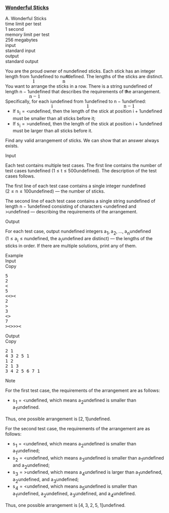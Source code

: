 <h3><a href="https://codeforces.com/contest/2096/problem/A" target="_blank" rel="noopener noreferrer">Wonderful Sticks</a></h3>
<div class="header"><div class="title">A. Wonderful Sticks</div><div class="time-limit"><div class="property-title">time limit per test</div>1 second</div><div class="memory-limit"><div class="property-title">memory limit per test</div>256 megabytes</div><div class="input-file input-standard"><div class="property-title">input</div>standard input</div><div class="output-file output-standard"><div class="property-title">output</div>standard output</div></div><div><p>You are the proud owner of <span class="MathJax_Preview" style="color: inherit;"><span class="MJXp-math" id="MJXp-Span-1"><span class="MJXp-mi MJXp-italic" id="MJXp-Span-2">n</span></span></span><span class="MathJax MathJax_Processed" id="MathJax-Element-1-Frame" tabindex="0" style=""><nobr><span class="math" id="MathJax-Span-1"><span style="display: inline-block; position: relative; width: 0em; height: 0px; font-size: 122%;"><span style="position: absolute;"><span class="mrow" id="MathJax-Span-2"><span class="mi" id="MathJax-Span-3" style="font-family: MathJax_Math-italic;">n</span></span></span></span></span></nobr></span>undefined sticks. Each stick has an integer length from <span class="MathJax_Preview" style="color: inherit;"><span class="MJXp-math" id="MJXp-Span-3"><span class="MJXp-mn" id="MJXp-Span-4">1</span></span></span><span class="MathJax MathJax_Processed" id="MathJax-Element-2-Frame" tabindex="0" style=""><nobr><span class="math" id="MathJax-Span-4"><span style="display: inline-block; position: relative; width: 0em; height: 0px; font-size: 122%;"><span style="position: absolute;"><span class="mrow" id="MathJax-Span-5"><span class="mn" id="MathJax-Span-6" style="font-family: MathJax_Main;">1</span></span></span></span></span></nobr></span>undefined to <span class="MathJax_Preview" style="color: inherit;"><span class="MJXp-math" id="MJXp-Span-5"><span class="MJXp-mi MJXp-italic" id="MJXp-Span-6">n</span></span></span><span class="MathJax MathJax_Processed" id="MathJax-Element-3-Frame" tabindex="0" style=""><nobr><span class="math" id="MathJax-Span-7"><span style="display: inline-block; position: relative; width: 0em; height: 0px; font-size: 122%;"><span style="position: absolute;"><span class="mrow" id="MathJax-Span-8"><span class="mi" id="MathJax-Span-9" style="font-family: MathJax_Math-italic;">n</span></span></span></span></span></nobr></span>undefined. The lengths of the sticks are <span class="tex-font-style-bf">distinct</span>.</p><p>You want to arrange the sticks in a row. There is a string <span class="MathJax_Preview" style="color: inherit;"><span class="MJXp-math" id="MJXp-Span-7"><span class="MJXp-mi MJXp-italic" id="MJXp-Span-8">s</span></span></span><span class="MathJax MathJax_Processed" id="MathJax-Element-4-Frame" tabindex="0" style=""><nobr><span class="math" id="MathJax-Span-10"><span style="display: inline-block; position: relative; width: 0em; height: 0px; font-size: 122%;"><span style="position: absolute;"><span class="mrow" id="MathJax-Span-11"><span class="mi" id="MathJax-Span-12" style="font-family: MathJax_Math-italic;">s</span></span></span></span></span></nobr></span>undefined of length <span class="MathJax_Preview" style="color: inherit;"><span class="MJXp-math" id="MJXp-Span-9"><span class="MJXp-mi MJXp-italic" id="MJXp-Span-10">n</span><span class="MJXp-mo" id="MJXp-Span-11" style="margin-left: 0.267em; margin-right: 0.267em;">−</span><span class="MJXp-mn" id="MJXp-Span-12">1</span></span></span><span class="MathJax MathJax_Processed" id="MathJax-Element-5-Frame" tabindex="0" style=""><nobr><span class="math" id="MathJax-Span-13"><span style="display: inline-block; position: relative; width: 0em; height: 0px; font-size: 122%;"><span style="position: absolute;"><span class="mrow" id="MathJax-Span-14"><span class="mi" id="MathJax-Span-15" style="font-family: MathJax_Math-italic;">n</span><span class="mo" id="MathJax-Span-16" style="font-family: MathJax_Main; padding-left: 0.237em;">−</span><span class="mn" id="MathJax-Span-17" style="font-family: MathJax_Main; padding-left: 0.237em;">1</span></span></span></span></span></nobr></span>undefined that describes the requirements of the arrangement.</p><p>Specifically, for each <span class="MathJax_Preview" style="color: inherit;"><span class="MJXp-math" id="MJXp-Span-13"><span class="MJXp-mi MJXp-italic" id="MJXp-Span-14">i</span></span></span><span class="MathJax MathJax_Processed" id="MathJax-Element-6-Frame" tabindex="0" style=""><nobr><span class="math" id="MathJax-Span-18"><span style="display: inline-block; position: relative; width: 0em; height: 0px; font-size: 122%;"><span style="position: absolute;"><span class="mrow" id="MathJax-Span-19"><span class="mi" id="MathJax-Span-20" style="font-family: MathJax_Math-italic;">i</span></span></span></span></span></nobr></span>undefined from <span class="MathJax_Preview" style="color: inherit;"><span class="MJXp-math" id="MJXp-Span-15"><span class="MJXp-mn" id="MJXp-Span-16">1</span></span></span><span class="MathJax MathJax_Processed" id="MathJax-Element-7-Frame" tabindex="0" style=""><nobr><span class="math" id="MathJax-Span-21"><span style="display: inline-block; position: relative; width: 0em; height: 0px; font-size: 122%;"><span style="position: absolute;"><span class="mrow" id="MathJax-Span-22"><span class="mn" id="MathJax-Span-23" style="font-family: MathJax_Main;">1</span></span></span></span></span></nobr></span>undefined to <span class="MathJax_Preview" style="color: inherit;"><span class="MJXp-math" id="MJXp-Span-17"><span class="MJXp-mi MJXp-italic" id="MJXp-Span-18">n</span><span class="MJXp-mo" id="MJXp-Span-19" style="margin-left: 0.267em; margin-right: 0.267em;">−</span><span class="MJXp-mn" id="MJXp-Span-20">1</span></span></span><span class="MathJax MathJax_Processed" id="MathJax-Element-8-Frame" tabindex="0" style=""><nobr><span class="math" id="MathJax-Span-24"><span style="display: inline-block; position: relative; width: 0em; height: 0px; font-size: 122%;"><span style="position: absolute;"><span class="mrow" id="MathJax-Span-25"><span class="mi" id="MathJax-Span-26" style="font-family: MathJax_Math-italic;">n</span><span class="mo" id="MathJax-Span-27" style="font-family: MathJax_Main; padding-left: 0.237em;">−</span><span class="mn" id="MathJax-Span-28" style="font-family: MathJax_Main; padding-left: 0.237em;">1</span></span></span></span></span></nobr></span>undefined:</p><ul><li> If <span class="MathJax_Preview" style="color: inherit;"><span class="MJXp-math" id="MJXp-Span-21"><span class="MJXp-msubsup" id="MJXp-Span-22"><span class="MJXp-mi MJXp-italic" id="MJXp-Span-23" style="margin-right: 0.05em;">s</span><span class="MJXp-mi MJXp-italic MJXp-script" id="MJXp-Span-24" style="vertical-align: -0.4em;">i</span></span><span class="MJXp-mo" id="MJXp-Span-25" style="margin-left: 0.333em; margin-right: 0.333em;">=</span><span class="MJXp-mrow" id="MJXp-Span-26"><span class="MJXp-mtext MJXp-mono" id="MJXp-Span-27">&lt;</span></span></span></span><span class="MathJax MathJax_Processing" id="MathJax-Element-9-Frame" tabindex="0" style=""></span>undefined, then the length of the stick at position <span class="MathJax_Preview" style="color: inherit;"><span class="MJXp-math" id="MJXp-Span-28"><span class="MJXp-mi MJXp-italic" id="MJXp-Span-29">i</span><span class="MJXp-mo" id="MJXp-Span-30" style="margin-left: 0.267em; margin-right: 0.267em;">+</span><span class="MJXp-mn" id="MJXp-Span-31">1</span></span></span><span class="MathJax MathJax_Processing" id="MathJax-Element-10-Frame" tabindex="0"></span>undefined must be <span class="tex-font-style-bf">smaller</span> than all sticks before it; </li><li> If <span class="MathJax_Preview" style="color: inherit;"><span class="MJXp-math" id="MJXp-Span-32"><span class="MJXp-msubsup" id="MJXp-Span-33"><span class="MJXp-mi MJXp-italic" id="MJXp-Span-34" style="margin-right: 0.05em;">s</span><span class="MJXp-mi MJXp-italic MJXp-script" id="MJXp-Span-35" style="vertical-align: -0.4em;">i</span></span><span class="MJXp-mo" id="MJXp-Span-36" style="margin-left: 0.333em; margin-right: 0.333em;">=</span><span class="MJXp-mrow" id="MJXp-Span-37"><span class="MJXp-mtext MJXp-mono" id="MJXp-Span-38">&gt;</span></span></span></span><span class="MathJax MathJax_Processing" id="MathJax-Element-11-Frame" tabindex="0"></span>undefined, then the length of the stick at position <span class="MathJax_Preview" style="color: inherit;"><span class="MJXp-math" id="MJXp-Span-39"><span class="MJXp-mi MJXp-italic" id="MJXp-Span-40">i</span><span class="MJXp-mo" id="MJXp-Span-41" style="margin-left: 0.267em; margin-right: 0.267em;">+</span><span class="MJXp-mn" id="MJXp-Span-42">1</span></span></span><span class="MathJax MathJax_Processing" id="MathJax-Element-12-Frame" tabindex="0"></span>undefined must be <span class="tex-font-style-bf">larger</span> than all sticks before it.</li></ul><p>Find any valid arrangement of sticks. We can show that an answer always exists.</p></div><div class="input-specification"><div class="section-title">Input</div><p>Each test contains multiple test cases. The first line contains the number of test cases <span class="MathJax_Preview" style="color: inherit;"><span class="MJXp-math" id="MJXp-Span-43"><span class="MJXp-mi MJXp-italic" id="MJXp-Span-44">t</span></span></span><span class="MathJax MathJax_Processing" id="MathJax-Element-13-Frame" tabindex="0"></span>undefined (<span class="MathJax_Preview" style="color: inherit;"><span class="MJXp-math" id="MJXp-Span-45"><span class="MJXp-mn" id="MJXp-Span-46">1</span><span class="MJXp-mo" id="MJXp-Span-47" style="margin-left: 0.333em; margin-right: 0.333em;">≤</span><span class="MJXp-mi MJXp-italic" id="MJXp-Span-48">t</span><span class="MJXp-mo" id="MJXp-Span-49" style="margin-left: 0.333em; margin-right: 0.333em;">≤</span><span class="MJXp-mn" id="MJXp-Span-50">500</span></span></span><span class="MathJax MathJax_Processing" id="MathJax-Element-14-Frame" tabindex="0"></span>undefined). The description of the test cases follows. </p><p>The first line of each test case contains a single integer <span class="MathJax_Preview" style="color: inherit;"><span class="MJXp-math" id="MJXp-Span-51"><span class="MJXp-mi MJXp-italic" id="MJXp-Span-52">n</span></span></span><span class="MathJax MathJax_Processing" id="MathJax-Element-15-Frame" tabindex="0"></span>undefined (<span class="MathJax_Preview" style="color: inherit;"><span class="MJXp-math" id="MJXp-Span-53"><span class="MJXp-mn" id="MJXp-Span-54">2</span><span class="MJXp-mo" id="MJXp-Span-55" style="margin-left: 0.333em; margin-right: 0.333em;">≤</span><span class="MJXp-mi MJXp-italic" id="MJXp-Span-56">n</span><span class="MJXp-mo" id="MJXp-Span-57" style="margin-left: 0.333em; margin-right: 0.333em;">≤</span><span class="MJXp-mn" id="MJXp-Span-58">100</span></span></span><span class="MathJax MathJax_Processing" id="MathJax-Element-16-Frame" tabindex="0"></span>undefined)&nbsp;— the number of sticks.</p><p>The second line of each test case contains a single string <span class="MathJax_Preview" style="color: inherit;"><span class="MJXp-math" id="MJXp-Span-59"><span class="MJXp-mi MJXp-italic" id="MJXp-Span-60">s</span></span></span><span class="MathJax MathJax_Processing" id="MathJax-Element-17-Frame" tabindex="0"></span>undefined of length <span class="MathJax_Preview" style="color: inherit;"><span class="MJXp-math" id="MJXp-Span-61"><span class="MJXp-mi MJXp-italic" id="MJXp-Span-62">n</span><span class="MJXp-mo" id="MJXp-Span-63" style="margin-left: 0.267em; margin-right: 0.267em;">−</span><span class="MJXp-mn" id="MJXp-Span-64">1</span></span></span><span class="MathJax MathJax_Processing" id="MathJax-Element-18-Frame" tabindex="0"></span>undefined consisting of characters <span class="MathJax_Preview" style="color: inherit;"><span class="MJXp-math" id="MJXp-Span-65"><span class="MJXp-mrow" id="MJXp-Span-66"><span class="MJXp-mtext MJXp-mono" id="MJXp-Span-67">&lt;</span></span></span></span><span class="MathJax MathJax_Processing" id="MathJax-Element-19-Frame" tabindex="0"></span>undefined and <span class="MathJax_Preview" style="color: inherit;"><span class="MJXp-math" id="MJXp-Span-68"><span class="MJXp-mrow" id="MJXp-Span-69"><span class="MJXp-mtext MJXp-mono" id="MJXp-Span-70">&gt;</span></span></span></span><span class="MathJax MathJax_Processing" id="MathJax-Element-20-Frame" tabindex="0"></span>undefined&nbsp;— describing the requirements of the arrangement.</p></div><div class="output-specification"><div class="section-title">Output</div><p>For each test case, output <span class="MathJax_Preview" style="color: inherit;"><span class="MJXp-math" id="MJXp-Span-71"><span class="MJXp-mi MJXp-italic" id="MJXp-Span-72">n</span></span></span><span class="MathJax MathJax_Processing" id="MathJax-Element-21-Frame" tabindex="0"></span>undefined integers <span class="MathJax_Preview" style="color: inherit;"><span class="MJXp-math" id="MJXp-Span-73"><span class="MJXp-msubsup" id="MJXp-Span-74"><span class="MJXp-mi MJXp-italic" id="MJXp-Span-75" style="margin-right: 0.05em;">a</span><span class="MJXp-mn MJXp-script" id="MJXp-Span-76" style="vertical-align: -0.4em;">1</span></span><span class="MJXp-mo" id="MJXp-Span-77" style="margin-left: 0em; margin-right: 0.222em;">,</span><span class="MJXp-msubsup" id="MJXp-Span-78"><span class="MJXp-mi MJXp-italic" id="MJXp-Span-79" style="margin-right: 0.05em;">a</span><span class="MJXp-mn MJXp-script" id="MJXp-Span-80" style="vertical-align: -0.4em;">2</span></span><span class="MJXp-mo" id="MJXp-Span-81" style="margin-left: 0em; margin-right: 0.222em;">,</span><span class="MJXp-mo" id="MJXp-Span-82" style="margin-left: 0em; margin-right: 0em;">…</span><span class="MJXp-mo" id="MJXp-Span-83" style="margin-left: 0em; margin-right: 0.222em;">,</span><span class="MJXp-msubsup" id="MJXp-Span-84"><span class="MJXp-mi MJXp-italic" id="MJXp-Span-85" style="margin-right: 0.05em;">a</span><span class="MJXp-mi MJXp-italic MJXp-script" id="MJXp-Span-86" style="vertical-align: -0.4em;">n</span></span></span></span><span class="MathJax MathJax_Processing" id="MathJax-Element-22-Frame" tabindex="0"></span>undefined (<span class="MathJax_Preview" style="color: inherit;"><span class="MJXp-math" id="MJXp-Span-87"><span class="MJXp-mn" id="MJXp-Span-88">1</span><span class="MJXp-mo" id="MJXp-Span-89" style="margin-left: 0.333em; margin-right: 0.333em;">≤</span><span class="MJXp-msubsup" id="MJXp-Span-90"><span class="MJXp-mi MJXp-italic" id="MJXp-Span-91" style="margin-right: 0.05em;">a</span><span class="MJXp-mi MJXp-italic MJXp-script" id="MJXp-Span-92" style="vertical-align: -0.4em;">i</span></span><span class="MJXp-mo" id="MJXp-Span-93" style="margin-left: 0.333em; margin-right: 0.333em;">≤</span><span class="MJXp-mi MJXp-italic" id="MJXp-Span-94">n</span></span></span><span class="MathJax MathJax_Processing" id="MathJax-Element-23-Frame" tabindex="0"></span>undefined, the <span class="MathJax_Preview" style="color: inherit;"><span class="MJXp-math" id="MJXp-Span-95"><span class="MJXp-msubsup" id="MJXp-Span-96"><span class="MJXp-mi MJXp-italic" id="MJXp-Span-97" style="margin-right: 0.05em;">a</span><span class="MJXp-mi MJXp-italic MJXp-script" id="MJXp-Span-98" style="vertical-align: -0.4em;">i</span></span></span></span><span class="MathJax MathJax_Processing" id="MathJax-Element-24-Frame" tabindex="0"></span>undefined are distinct)&nbsp;— the lengths of the sticks in order. If there are multiple solutions, print any of them.</p></div><div class="sample-tests"><div class="section-title">Example</div><div class="sample-test"><div class="input"><div class="title">Input<div title="Copy" data-clipboard-target="#id005332724491510369" id="id0039661404313024473" class="input-output-copier">Copy</div></div><pre id="id005332724491510369"><div class="test-example-line test-example-line-even test-example-line-0">5</div><div class="test-example-line test-example-line-odd test-example-line-1">2</div><div class="test-example-line test-example-line-odd test-example-line-1">&lt;</div><div class="test-example-line test-example-line-even test-example-line-2">5</div><div class="test-example-line test-example-line-even test-example-line-2">&lt;&lt;&gt;&lt;</div><div class="test-example-line test-example-line-odd test-example-line-3">2</div><div class="test-example-line test-example-line-odd test-example-line-3">&gt;</div><div class="test-example-line test-example-line-even test-example-line-4">3</div><div class="test-example-line test-example-line-even test-example-line-4">&lt;&gt;</div><div class="test-example-line test-example-line-odd test-example-line-5">7</div><div class="test-example-line test-example-line-odd test-example-line-5">&gt;&lt;&gt;&gt;&gt;&lt;</div></pre></div><div class="output"><div class="title">Output<div title="Copy" data-clipboard-target="#id000006843717426020524" id="id0041656029924188276" class="input-output-copier">Copy</div></div><pre id="id000006843717426020524">2 1 
4 3 2 5 1 
1 2 
2 1 3 
3 4 2 5 6 7 1 
</pre></div></div></div><div class="note"><div class="section-title">Note</div><p>For the first test case, the requirements of the arrangement are as follows:</p><ul><li> <span class="MathJax_Preview" style="color: inherit;"><span class="MJXp-math" id="MJXp-Span-99"><span class="MJXp-msubsup" id="MJXp-Span-100"><span class="MJXp-mi MJXp-italic" id="MJXp-Span-101" style="margin-right: 0.05em;">s</span><span class="MJXp-mn MJXp-script" id="MJXp-Span-102" style="vertical-align: -0.4em;">1</span></span><span class="MJXp-mo" id="MJXp-Span-103" style="margin-left: 0.333em; margin-right: 0.333em;">=</span><span class="MJXp-mrow" id="MJXp-Span-104"><span class="MJXp-mtext MJXp-mono" id="MJXp-Span-105">&lt;</span></span></span></span><span class="MathJax MathJax_Processing" id="MathJax-Element-25-Frame" tabindex="0"></span>undefined, which means <span class="MathJax_Preview" style="color: inherit;"><span class="MJXp-math" id="MJXp-Span-106"><span class="MJXp-msubsup" id="MJXp-Span-107"><span class="MJXp-mi MJXp-italic" id="MJXp-Span-108" style="margin-right: 0.05em;">a</span><span class="MJXp-mn MJXp-script" id="MJXp-Span-109" style="vertical-align: -0.4em;">2</span></span></span></span><span class="MathJax MathJax_Processing" id="MathJax-Element-26-Frame" tabindex="0"></span>undefined is smaller than <span class="MathJax_Preview" style="color: inherit;"><span class="MJXp-math" id="MJXp-Span-110"><span class="MJXp-msubsup" id="MJXp-Span-111"><span class="MJXp-mi MJXp-italic" id="MJXp-Span-112" style="margin-right: 0.05em;">a</span><span class="MJXp-mn MJXp-script" id="MJXp-Span-113" style="vertical-align: -0.4em;">1</span></span></span></span><span class="MathJax MathJax_Processing" id="MathJax-Element-27-Frame" tabindex="0"></span>undefined.</li></ul><p>Thus, one possible arrangement is <span class="MathJax_Preview" style="color: inherit;"><span class="MJXp-math" id="MJXp-Span-114"><span class="MJXp-mo" id="MJXp-Span-115" style="margin-left: 0em; margin-right: 0em;">[</span><span class="MJXp-mn" id="MJXp-Span-116">2</span><span class="MJXp-mo" id="MJXp-Span-117" style="margin-left: 0em; margin-right: 0.222em;">,</span><span class="MJXp-mn" id="MJXp-Span-118">1</span><span class="MJXp-mo" id="MJXp-Span-119" style="margin-left: 0em; margin-right: 0em;">]</span></span></span><span class="MathJax MathJax_Processing" id="MathJax-Element-28-Frame" tabindex="0"></span>undefined.</p><p>For the second test case, the requirements of the arrangement are as follows:</p><ul><li> <span class="MathJax_Preview" style="color: inherit;"><span class="MJXp-math" id="MJXp-Span-120"><span class="MJXp-msubsup" id="MJXp-Span-121"><span class="MJXp-mi MJXp-italic" id="MJXp-Span-122" style="margin-right: 0.05em;">s</span><span class="MJXp-mn MJXp-script" id="MJXp-Span-123" style="vertical-align: -0.4em;">1</span></span><span class="MJXp-mo" id="MJXp-Span-124" style="margin-left: 0.333em; margin-right: 0.333em;">=</span><span class="MJXp-mrow" id="MJXp-Span-125"><span class="MJXp-mtext MJXp-mono" id="MJXp-Span-126">&lt;</span></span></span></span><span class="MathJax MathJax_Processing" id="MathJax-Element-29-Frame" tabindex="0"></span>undefined, which means <span class="MathJax_Preview" style="color: inherit;"><span class="MJXp-math" id="MJXp-Span-127"><span class="MJXp-msubsup" id="MJXp-Span-128"><span class="MJXp-mi MJXp-italic" id="MJXp-Span-129" style="margin-right: 0.05em;">a</span><span class="MJXp-mn MJXp-script" id="MJXp-Span-130" style="vertical-align: -0.4em;">2</span></span></span></span><span class="MathJax MathJax_Processing" id="MathJax-Element-30-Frame" tabindex="0"></span>undefined is smaller than <span class="MathJax_Preview" style="color: inherit;"><span class="MJXp-math" id="MJXp-Span-131"><span class="MJXp-msubsup" id="MJXp-Span-132"><span class="MJXp-mi MJXp-italic" id="MJXp-Span-133" style="margin-right: 0.05em;">a</span><span class="MJXp-mn MJXp-script" id="MJXp-Span-134" style="vertical-align: -0.4em;">1</span></span></span></span><span class="MathJax MathJax_Processing" id="MathJax-Element-31-Frame" tabindex="0"></span>undefined; </li><li> <span class="MathJax_Preview" style="color: inherit;"><span class="MJXp-math" id="MJXp-Span-135"><span class="MJXp-msubsup" id="MJXp-Span-136"><span class="MJXp-mi MJXp-italic" id="MJXp-Span-137" style="margin-right: 0.05em;">s</span><span class="MJXp-mn MJXp-script" id="MJXp-Span-138" style="vertical-align: -0.4em;">2</span></span><span class="MJXp-mo" id="MJXp-Span-139" style="margin-left: 0.333em; margin-right: 0.333em;">=</span><span class="MJXp-mrow" id="MJXp-Span-140"><span class="MJXp-mtext MJXp-mono" id="MJXp-Span-141">&lt;</span></span></span></span><span class="MathJax MathJax_Processing" id="MathJax-Element-32-Frame" tabindex="0"></span>undefined, which means <span class="MathJax_Preview" style="color: inherit;"><span class="MJXp-math" id="MJXp-Span-142"><span class="MJXp-msubsup" id="MJXp-Span-143"><span class="MJXp-mi MJXp-italic" id="MJXp-Span-144" style="margin-right: 0.05em;">a</span><span class="MJXp-mn MJXp-script" id="MJXp-Span-145" style="vertical-align: -0.4em;">3</span></span></span></span><span class="MathJax MathJax_Processing" id="MathJax-Element-33-Frame" tabindex="0"></span>undefined is smaller than <span class="MathJax_Preview" style="color: inherit;"><span class="MJXp-math" id="MJXp-Span-146"><span class="MJXp-msubsup" id="MJXp-Span-147"><span class="MJXp-mi MJXp-italic" id="MJXp-Span-148" style="margin-right: 0.05em;">a</span><span class="MJXp-mn MJXp-script" id="MJXp-Span-149" style="vertical-align: -0.4em;">1</span></span></span></span><span class="MathJax MathJax_Processing" id="MathJax-Element-34-Frame" tabindex="0"></span>undefined and <span class="MathJax_Preview" style="color: inherit;"><span class="MJXp-math" id="MJXp-Span-150"><span class="MJXp-msubsup" id="MJXp-Span-151"><span class="MJXp-mi MJXp-italic" id="MJXp-Span-152" style="margin-right: 0.05em;">a</span><span class="MJXp-mn MJXp-script" id="MJXp-Span-153" style="vertical-align: -0.4em;">2</span></span></span></span><span class="MathJax MathJax_Processing" id="MathJax-Element-35-Frame" tabindex="0"></span>undefined; </li><li> <span class="MathJax_Preview" style="color: inherit;"><span class="MJXp-math" id="MJXp-Span-154"><span class="MJXp-msubsup" id="MJXp-Span-155"><span class="MJXp-mi MJXp-italic" id="MJXp-Span-156" style="margin-right: 0.05em;">s</span><span class="MJXp-mn MJXp-script" id="MJXp-Span-157" style="vertical-align: -0.4em;">3</span></span><span class="MJXp-mo" id="MJXp-Span-158" style="margin-left: 0.333em; margin-right: 0.333em;">=</span><span class="MJXp-mrow" id="MJXp-Span-159"><span class="MJXp-mtext MJXp-mono" id="MJXp-Span-160">&gt;</span></span></span></span><span class="MathJax MathJax_Processing" id="MathJax-Element-36-Frame" tabindex="0"></span>undefined, which means <span class="MathJax_Preview" style="color: inherit;"><span class="MJXp-math" id="MJXp-Span-161"><span class="MJXp-msubsup" id="MJXp-Span-162"><span class="MJXp-mi MJXp-italic" id="MJXp-Span-163" style="margin-right: 0.05em;">a</span><span class="MJXp-mn MJXp-script" id="MJXp-Span-164" style="vertical-align: -0.4em;">4</span></span></span></span><span class="MathJax MathJax_Processing" id="MathJax-Element-37-Frame" tabindex="0"></span>undefined is larger than <span class="MathJax_Preview" style="color: inherit;"><span class="MJXp-math" id="MJXp-Span-165"><span class="MJXp-msubsup" id="MJXp-Span-166"><span class="MJXp-mi MJXp-italic" id="MJXp-Span-167" style="margin-right: 0.05em;">a</span><span class="MJXp-mn MJXp-script" id="MJXp-Span-168" style="vertical-align: -0.4em;">1</span></span></span></span><span class="MathJax MathJax_Processing" id="MathJax-Element-38-Frame" tabindex="0"></span>undefined, <span class="MathJax_Preview" style="color: inherit;"><span class="MJXp-math" id="MJXp-Span-169"><span class="MJXp-msubsup" id="MJXp-Span-170"><span class="MJXp-mi MJXp-italic" id="MJXp-Span-171" style="margin-right: 0.05em;">a</span><span class="MJXp-mn MJXp-script" id="MJXp-Span-172" style="vertical-align: -0.4em;">2</span></span></span></span><span class="MathJax MathJax_Processing" id="MathJax-Element-39-Frame" tabindex="0"></span>undefined, and <span class="MathJax_Preview" style="color: inherit;"><span class="MJXp-math" id="MJXp-Span-173"><span class="MJXp-msubsup" id="MJXp-Span-174"><span class="MJXp-mi MJXp-italic" id="MJXp-Span-175" style="margin-right: 0.05em;">a</span><span class="MJXp-mn MJXp-script" id="MJXp-Span-176" style="vertical-align: -0.4em;">3</span></span></span></span><span class="MathJax MathJax_Processing" id="MathJax-Element-40-Frame" tabindex="0"></span>undefined; </li><li> <span class="MathJax_Preview" style="color: inherit;"><span class="MJXp-math" id="MJXp-Span-177"><span class="MJXp-msubsup" id="MJXp-Span-178"><span class="MJXp-mi MJXp-italic" id="MJXp-Span-179" style="margin-right: 0.05em;">s</span><span class="MJXp-mn MJXp-script" id="MJXp-Span-180" style="vertical-align: -0.4em;">4</span></span><span class="MJXp-mo" id="MJXp-Span-181" style="margin-left: 0.333em; margin-right: 0.333em;">=</span><span class="MJXp-mrow" id="MJXp-Span-182"><span class="MJXp-mtext MJXp-mono" id="MJXp-Span-183">&lt;</span></span></span></span><span class="MathJax MathJax_Processing" id="MathJax-Element-41-Frame" tabindex="0"></span>undefined, which means <span class="MathJax_Preview" style="color: inherit;"><span class="MJXp-math" id="MJXp-Span-184"><span class="MJXp-msubsup" id="MJXp-Span-185"><span class="MJXp-mi MJXp-italic" id="MJXp-Span-186" style="margin-right: 0.05em;">a</span><span class="MJXp-mn MJXp-script" id="MJXp-Span-187" style="vertical-align: -0.4em;">5</span></span></span></span><span class="MathJax MathJax_Processing" id="MathJax-Element-42-Frame" tabindex="0"></span>undefined is smaller than <span class="MathJax_Preview" style="color: inherit;"><span class="MJXp-math" id="MJXp-Span-188"><span class="MJXp-msubsup" id="MJXp-Span-189"><span class="MJXp-mi MJXp-italic" id="MJXp-Span-190" style="margin-right: 0.05em;">a</span><span class="MJXp-mn MJXp-script" id="MJXp-Span-191" style="vertical-align: -0.4em;">1</span></span></span></span><span class="MathJax MathJax_Processing" id="MathJax-Element-43-Frame" tabindex="0"></span>undefined, <span class="MathJax_Preview" style="color: inherit;"><span class="MJXp-math" id="MJXp-Span-192"><span class="MJXp-msubsup" id="MJXp-Span-193"><span class="MJXp-mi MJXp-italic" id="MJXp-Span-194" style="margin-right: 0.05em;">a</span><span class="MJXp-mn MJXp-script" id="MJXp-Span-195" style="vertical-align: -0.4em;">2</span></span></span></span><span class="MathJax MathJax_Processing" id="MathJax-Element-44-Frame" tabindex="0"></span>undefined, <span class="MathJax_Preview" style="color: inherit;"><span class="MJXp-math" id="MJXp-Span-196"><span class="MJXp-msubsup" id="MJXp-Span-197"><span class="MJXp-mi MJXp-italic" id="MJXp-Span-198" style="margin-right: 0.05em;">a</span><span class="MJXp-mn MJXp-script" id="MJXp-Span-199" style="vertical-align: -0.4em;">3</span></span></span></span><span class="MathJax MathJax_Processing" id="MathJax-Element-45-Frame" tabindex="0"></span>undefined, and <span class="MathJax_Preview" style="color: inherit;"><span class="MJXp-math" id="MJXp-Span-200"><span class="MJXp-msubsup" id="MJXp-Span-201"><span class="MJXp-mi MJXp-italic" id="MJXp-Span-202" style="margin-right: 0.05em;">a</span><span class="MJXp-mn MJXp-script" id="MJXp-Span-203" style="vertical-align: -0.4em;">4</span></span></span></span><span class="MathJax MathJax_Processing" id="MathJax-Element-46-Frame" tabindex="0"></span>undefined.</li></ul><p>Thus, one possible arrangement is <span class="MathJax_Preview" style="color: inherit;"><span class="MJXp-math" id="MJXp-Span-204"><span class="MJXp-mo" id="MJXp-Span-205" style="margin-left: 0em; margin-right: 0em;">[</span><span class="MJXp-mn" id="MJXp-Span-206">4</span><span class="MJXp-mo" id="MJXp-Span-207" style="margin-left: 0em; margin-right: 0.222em;">,</span><span class="MJXp-mn" id="MJXp-Span-208">3</span><span class="MJXp-mo" id="MJXp-Span-209" style="margin-left: 0em; margin-right: 0.222em;">,</span><span class="MJXp-mn" id="MJXp-Span-210">2</span><span class="MJXp-mo" id="MJXp-Span-211" style="margin-left: 0em; margin-right: 0.222em;">,</span><span class="MJXp-mn" id="MJXp-Span-212">5</span><span class="MJXp-mo" id="MJXp-Span-213" style="margin-left: 0em; margin-right: 0.222em;">,</span><span class="MJXp-mn" id="MJXp-Span-214">1</span><span class="MJXp-mo" id="MJXp-Span-215" style="margin-left: 0em; margin-right: 0em;">]</span></span></span><span class="MathJax MathJax_Processing" id="MathJax-Element-47-Frame" tabindex="0"></span>undefined.</p></div>